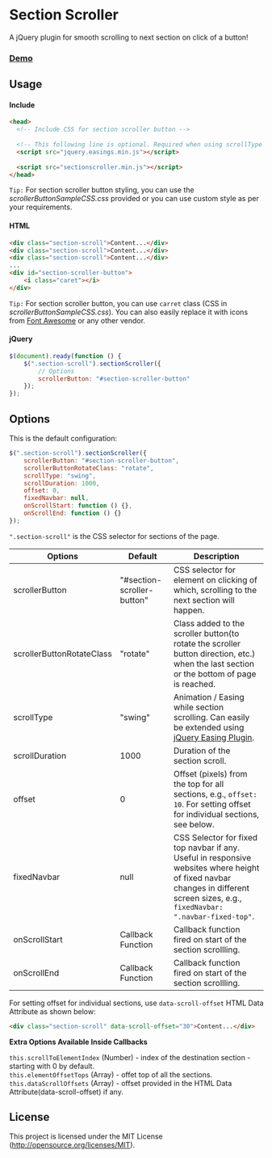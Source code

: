 # Section Scroller

A jQuery plugin for smooth scrolling to next section on click of a button!

### [Demo](https://rishabh0112.github.io/quick-start/)


## Usage

#### Include

```html
<head>
  <!-- Include CSS for section scroller button -->
  
  <!-- This following line is optional. Required when using scrollType effects other than "linear" or "swing". -->
  <script src="jquery.easings.min.js"></script>
  
  <script src="sectionscroller.min.js"></script>
</head>
```
`Tip:` For section scroller button styling, you can use the _scrollerButtonSampleCSS.css_ provided or you can use custom style as per your requirements.


#### HTML
```html
<div class="section-scroll">Content...</div>
<div class="section-scroll">Content...</div>
<div class="section-scroll">Content...</div>
...
<div id="section-scroller-button">
    <i class="caret"></i>
</div>
```
`Tip:` For section scroller button, you can use `carret` class (CSS in _scrollerButtonSampleCSS.css_). You can also easily replace it with icons from [Font Awesome](http://fontawesome.io/icons/) or any other vendor.


#### jQuery
```javascript
$(document).ready(function () {
    $(".section-scroll").sectionScroller({
        // Options
        scrollerButton: "#section-scroller-button"
    });
});
```

## Options

This is the default configuration:

```javascript
$(".section-scroll").sectionScroller({
    scrollerButton: "#section-scroller-button",
    scrollerButtonRotateClass: "rotate",
    scrollType: "swing",
    scrollDuration: 1000,
    offset: 0,
    fixedNavbar: null,
    onScrollStart: function () {},
    onScrollEnd: function () {}
});
```
`".section-scroll"` is the CSS selector for sections of the page.

| Options                   | Default                    | Description  |
| ------------------------- |----------------------------|--------------|
| scrollerButton            | "#section-scroller-button" | CSS selector for element on clicking of which, scrolling to the next section will happen. |
| scrollerButtonRotateClass | "rotate"                   | Class added to the scroller button(to rotate the scroller button direction, etc.) when the last section or the bottom of page is reached. |
| scrollType                | "swing"                    | Animation / Easing while section scrolling. Can easily be extended using [jQuery Easing Plugin](http://gsgd.co.uk/sandbox/jquery/easing/). |
| scrollDuration            | 1000                       |  Duration of the section scroll. |
| offset                    | 0                          |  Offset (pixels) from the top for all sections, e.g., `offset: 10`. For setting offset for individual sections, see below. |
| fixedNavbar               | null                       |  CSS Selector for fixed top navbar if any. Useful in responsive websites where height of fixed navbar changes in different screen sizes, e.g., `fixedNavbar: ".navbar-fixed-top"`.  |
| onScrollStart             | Callback Function          |  Callback function fired on start of the section scrollling. |
| onScrollEnd               | Callback Function          |  Callback function fired on start of the section scrollling. |

For setting offset for individual sections, use `data-scroll-offset` HTML Data Attribute as shown below:

```html
<div class="section-scroll" data-scroll-offset="30">Content...</div>
```
**Extra Options Available Inside Callbacks**

`this.scrollToElementIndex` (Number) - index of the destination section - starting with 0 by default.  
`this.elementOffsetTops` (Array) - offet top of all the sections.  
`this.dataScrollOffsets` (Array) - offset provided in the HTML Data Attribute(data-scroll-offset) if any.  


## License

This project is licensed under the MIT License (http://opensource.org/licenses/MIT).
